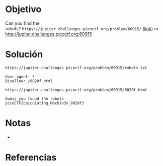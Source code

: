 # Objetivo

Can you find the robots? `https://jupiter.challenges.picoctf.org/problem/60915/` ([link](https://jupiter.challenges.picoctf.org/problem/60915/)) or http://jupiter.challenges.picoctf.org:60915
# Solución
```
https://jupiter.challenges.picoctf.org/problem/60915/robots.txt

User-agent: *
Disallow: /8028f.html

https://jupiter.challenges.picoctf.org/problem/60915/8028f.html

Guess you found the robots  
picoCTF{ca1cu1at1ng_Mach1n3s_8028f}

```

# Notas
- 

# Referencias